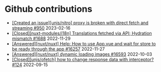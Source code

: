 # Github contributions

- [\[Created an issue\]\[unjs/nitro\] proxy is broken with direct fetch and streaming #950](https://github.com/unjs/nitro/issues/950) 2023-02-16
- [\[Closed\]\[nuxt-modules/i18n\] Translations fetched via API; Hydration mismatch #1688](https://github.com/nuxt-modules/i18n/issues/1688) 2022-11-29
- [\[Answered\]\[nuxt/nuxt\] Help: How to use App.vue and wait for store to be ready through the app #16257](https://github.com/nuxt/nuxt/discussions/16257) 2022-11-27
- [\[Answered\]\[nuxt/nuxt\] dynamic loading images #16593](https://github.com/nuxt/nuxt/discussions/16593) 2022-10-03
- [\[Closed\]\[unjs/ofetch\] how to change response data with interceptor? #124](https://github.com/unjs/ofetch/issues/124) 2022-09-15
